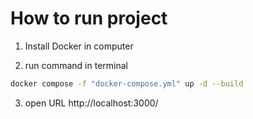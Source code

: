 # How to run project
1. Install Docker in computer

2. run command in terminal
```bash
docker compose -f "docker-compose.yml" up -d --build 
```
3. open URL http://localhost:3000/ 
